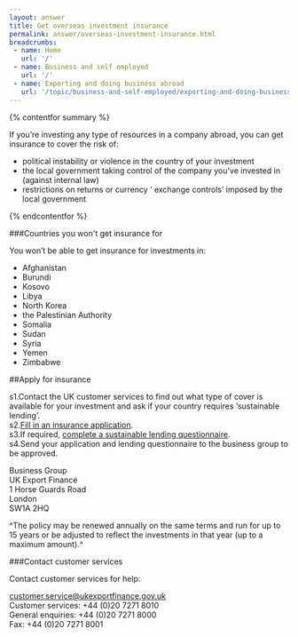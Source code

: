 ```yaml
---
layout: answer
title: Get overseas investment insurance
permalink: answer/overseas-investment-insurance.html
breadcrumbs:
 - name: Home
   url: '/'
 - name: Business and self employed
   url: '/'
 - name: Exporting and doing business abroad
   url: '/topic/business-and-self-employed/exporting-and-doing-business-abroad.html'
---
```

{% contentfor summary %}

If you’re investing any type of resources in a company abroad, you can get insurance to cover the risk of:

* political instability or violence in the country of your investment 
* the local government taking control of the company you’ve invested in (against internal law)
* restrictions on returns or currency ‘ exchange controls’ imposed by the local  government 

{% endcontentfor %}

###Countries you won't get insurance for

You won’t be able to get insurance for investments in:

* Afghanistan
* Burundi
* Kosovo
* Libya
* North Korea
* the Palestinian Authority
* Somalia
* Sudan
* Syria
* Yemen
* Zimbabwe

##Apply for insurance

s1.Contact the UK customer services to find out what type of cover is available for your investment and ask if your country requires ‘sustainable lending’.  
s2.[Fill in an insurance application](https://www.gov.uk/government/uploads/system/uploads/attachment_data/file/210645/oii-application-form.pdf).  
s3.If required, [complete a sustainable lending questionnaire](https://www.gov.uk/government/uploads/system/uploads/attachment_data/file/207389/sustainable-lending-form.pdf).  
s4.Send your application and lending questionnaire to the business group to be approved.  

Business Group   
UK Export Finance   
1 Horse Guards Road   
London  
SW1A 2HQ   


^The policy may be renewed annually on the same terms and run for up to 15 years or be adjusted to reflect the investments in that year (up to a maximum amount).^


###Contact customer services

Contact customer services for help:

customer.service@ukexportfinance.gov.uk  
Customer services: +44 (0)20 7271 8010  
General enquiries: +44 (0)20 7271 8000  
Fax: +44 (0)20 7271 8001  



